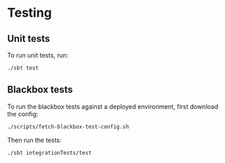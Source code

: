 # Testing

## Unit tests
To run unit tests, run:

```bash
./sbt test
```

## Blackbox tests
To run the blackbox tests against a deployed environment, first download the config:

```bash
./scripts/fetch-blackbox-test-config.sh
```

Then run the tests:

```bash
./sbt integrationTests/test
```
